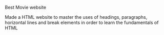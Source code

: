 Best Movie website 

Made a HTML website to master the uses of headings, paragraphs, horizontal lines and break elements
in order to learn the fundamentals of HTML

